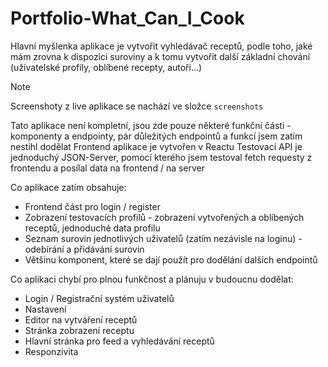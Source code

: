# Portfolio-What_Can_I_Cook

Hlavní myšlenka aplikace je vytvořit vyhledávač receptů, podle toho, jaké mám zrovna k dispozici suroviny a k tomu vytvořit další základní chování (uživatelské profily, oblíbené recepty, autoři...)

> [!NOTE]
> Screenshoty z live aplikace se nachází ve složce `screenshots`

Tato aplikace není kompletní, jsou zde pouze některé funkční části - komponenty a endpointy, pár důležitých endpointů a funkcí jsem zatím nestihl dodělat
Frontend aplikace je vytvořen v Reactu
Testovací API je jednoduchý JSON-Server, pomocí kterého jsem testoval fetch requesty z frontendu a posílal data na frontend / na server

Co aplikace zatím obsahuje:
- Frontend část pro login / register
- Zobrazení testovacích profilů - zobrazení vytvořených a oblíbených receptů, jednoduché data profilu
- Seznam surovin jednotlivých uživatelů (zatím nezávisle na loginu) - odebírání a přidávání surovin
- Většinu komponent, které se dají použít pro dodělání dalších endpointů

Co aplikaci chybí pro plnou funkčnost a plánuju v budoucnu dodělat:
- Login / Registrační systém uživatelů
- Nastavení
- Editor na vytváření receptů
- Stránka zobrazení receptu
- Hlavní stránka pro feed a vyhledávání receptů
- Responzivita
